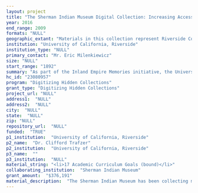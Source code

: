 ```yaml
--- 
layout: project 
title: "The Sherman Indian Museum Digital Collection: Increasing Access to American Indian Off-Reservation Boarding School Archives"
year: 2016
end_range: 2009
formats: "NULL"
geographic_extant: "Materials in this collection represent Riverside County and the greater inland Southern California region. There is also a national scope as students from over 500 tribal nations have attended the school since it was opened."
institution: "University of California, Riverside"
institution_type: "NULL"
primary_contact: "Mr. Eric Milenkiewicz"
size: "NULL"
start_range: "1892"
summary: "As part of the Inland Empire Memories initiative, the University of California, Riverside (UCR) Library and the Sherman Indian Museum propose a project to digitize the Museum's extensive collection that documents the history of the Sherman Institute and Sherman Indian High School (1892-present) located in Riverside, California as well as the Native American experience in the US and within government-run American Indian boarding schools. The school has served over 500 tribal nations and is still operational today as one of only two such remaining institutions in California. The Museum, including their archive, opened in 1972 and houses material that includes administrative ledgers, student rosters and yearbooks, historical photographs, and school bulletins. Using a combination of on-site and vendor-based digitization we will digitize approximately 14,320 items containing an estimated 55,000 pages, making this collection widely accessible to tribal communities and a worldwide audience through the California Digital Library's Calisphere platform."
hc_id: "23080957"
program: "Digitizing Hidden Collections"
grant_type: "Digitizing Hidden Collections"
project_url: "NULL"
address1:  "NULL"
address2:  "NULL"
city:  "NULL"
state:  "NULL"
zip: "NULL"
repository_url:  "NULL"
funded:  "TRUE"
p1_institution:  "University of California, Riverside"
p2_name:  "Dr. Clifford Trafzer"
p2_institution:  "University of California, Riverside"
p3_name:  ""
p3_institution:  "NULL"
material_string: "<li>17 Academic Curriculum Goals (bound)</li>"
collaborating_institution:  "Sherman Indian Museum"
grant_amount:  "$376,191"
material_description:  "The Sherman Indian Museum has been collecting materials that document the history of the Sherman Institute and Sherman Indian High School as well as the Native American experience in the US and within government-run American Indian boarding schools since 1972. The collection spans more than a century and richly documents the experiences of students, representing more than 500 tribal nations, who attended the school since its inception in 1892. The materials selected for digitization include: -Registration ledgers, 1892-1903; -The Sherman Bulletin, 1907-2006; -Student rosters, 1932-1991; -Student yearbooks, 1915-2009; -Superintendent ledgers, 1892-1903; -Correspondence, circa 1900-1950; -Photographs and Negatives (documenting student life, events, sports, campus construction), circa 1910-1980; -Other administrative records, circa 1892-1970. The collection supports research on the Sherman Institute and Sherman Indian High School including school administration/management, student life and health, and employee conditions; US federal government assimilation efforts of Native Americans; history of American Indian boarding schools; history of education of Native Americans; history of the city and county of Riverside, California; and the study of Native American history and culture in the US, with a specific focus on inland Southern California."
---
```

